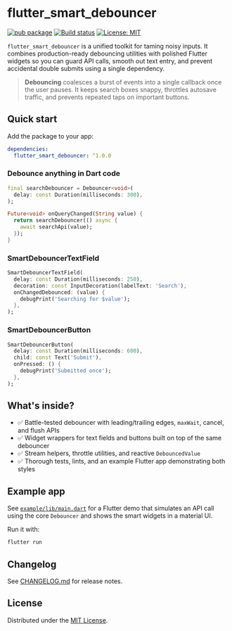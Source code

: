 # flutter_smart_debouncer

[![pub package](https://img.shields.io/pub/v/flutter_smart_debouncer.svg)](https://pub.dev/packages/flutter_smart_debouncer)
[![Build status](https://github.com/example/flutter_smart_debouncer/actions/workflows/dart.yml/badge.svg)](https://github.com/example/flutter_smart_debouncer/actions/workflows/dart.yml)
[![License: MIT](https://img.shields.io/badge/license-MIT-blue.svg)](LICENSE)

`flutter_smart_debouncer` is a unified toolkit for taming noisy inputs. It
combines production-ready debouncing utilities with polished Flutter widgets so
you can guard API calls, smooth out text entry, and prevent accidental double
submits using a single dependency.

> **Debouncing** coalesces a burst of events into a single callback once the
> user pauses. It keeps search boxes snappy, throttles autosave traffic, and
> prevents repeated taps on important buttons.

## Quick start

Add the package to your app:

```yaml
dependencies:
  flutter_smart_debouncer: ^1.0.0
```

### Debounce anything in Dart code

```dart
final searchDebouncer = Debouncer<void>(
  delay: const Duration(milliseconds: 300),
);

Future<void> onQueryChanged(String value) {
  return searchDebouncer(() async {
    await searchApi(value);
  });
}
```

### SmartDebouncerTextField

```dart
SmartDebouncerTextField(
  delay: const Duration(milliseconds: 250),
  decoration: const InputDecoration(labelText: 'Search'),
  onChangedDebounced: (value) {
    debugPrint('Searching for $value');
  },
);
```

### SmartDebouncerButton

```dart
SmartDebouncerButton(
  delay: const Duration(milliseconds: 600),
  child: const Text('Submit'),
  onPressed: () {
    debugPrint('Submitted once');
  },
);
```

## What's inside?

- ✅ Battle-tested debouncer with leading/trailing edges, `maxWait`, cancel, and flush APIs
- ✅ Widget wrappers for text fields and buttons built on top of the same debouncer
- ✅ Stream helpers, throttle utilities, and reactive `DebouncedValue`
- ✅ Thorough tests, lints, and an example Flutter app demonstrating both styles

## Example app

See [`example/lib/main.dart`](example/lib/main.dart) for a Flutter demo that
simulates an API call using the core `Debouncer` and shows the smart widgets in
a material UI.

Run it with:

```bash
flutter run
```

## Changelog

See [CHANGELOG.md](CHANGELOG.md) for release notes.

## License

Distributed under the [MIT License](LICENSE).

